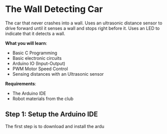 # The Wall Detecting Car

The car that never crashes into a wall. Uses an ultrasonic distance sensor to drive forward until it senses a wall and stops right before it. Uses an LED to indicate that it detects a wall.

**What you will learn**:
 - Basic C Programming
 - Basic electronic circuits
 - Arduino IO (Input-Output)
 - PWM Motor Speed Control
 - Sensing distances with an Ultrasonic sensor

**Requirements**:
- The Arduino IDE 
- Robot materials from the club

## Step 1: Setup the Arduino IDE
The first step is to download and install the ardu

<!--stackedit_data:
eyJoaXN0b3J5IjpbOTgzMDgxNDIxLDk4NDkzMDE4NV19
-->